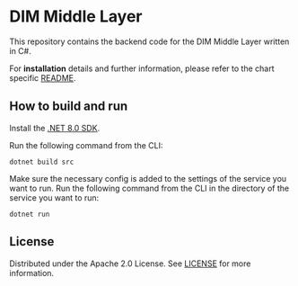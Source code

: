 # DIM Middle Layer

This repository contains the backend code for the DIM Middle Layer written in C#.

For **installation** details and further information, please refer to the chart specific [README](./charts/dim/README.md).

## How to build and run

Install the [.NET 8.0 SDK](https://www.microsoft.com/net/download).

Run the following command from the CLI:

```console
dotnet build src
```

Make sure the necessary config is added to the settings of the service you want to run.
Run the following command from the CLI in the directory of the service you want to run:

```console
dotnet run
```

## License

Distributed under the Apache 2.0 License.
See [LICENSE](./LICENSE) for more information.
